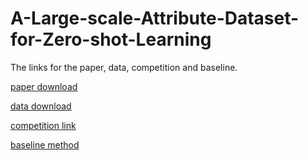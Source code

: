 # A-Large-scale-Attribute-Dataset-for-Zero-shot-Learning

The links for the paper, data, competition and baseline.

[paper download](https://arxiv.org/pdf/1804.04314.pdf)

[data download](https://drive.google.com/open?id=1WU2dld1rt5ajWaZqY3YLwLp-6USeQiVG)

[competition link](https://challenger.ai/competition/zsl2018)

[baseline method](https://github.com/AIChallenger/AI_Challenger_2018/tree/master/Baselines/zero_shot_learning_baseline)
